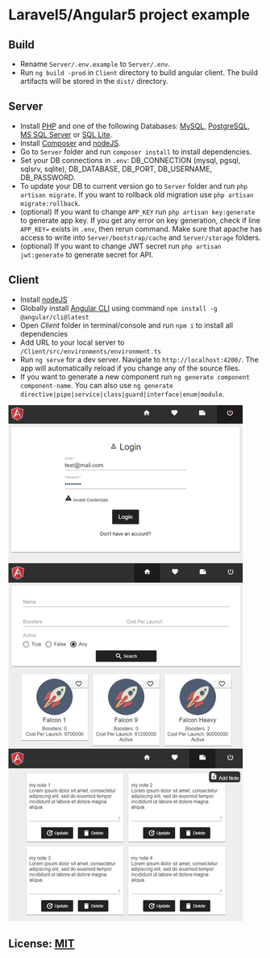# Laravel5/Angular5 project example

## Build
- Rename `Server/.env.example` to `Server/.env`.
- Run `ng build -prod` in `Client` directory to build angular client. The build artifacts will be stored in the `dist/` directory.

## Server
- Install [PHP](http://fi2.php.net/downloads.php) and one of the following Databases: [MySQL](https://www.mysql.com/downloads/), [PostgreSQL](https://www.postgresql.org/download/), [MS SQL Server](https://www.microsoft.com/en-us/sql-server/sql-server-downloads) or [SQL Lite](https://www.sqlite.org/download.html).
- Install [Composer](https://getcomposer.org/) and [nodeJS](https://nodejs.org).
- Go to `Server` folder and run `composer install` to install dependencies.
- Set your DB connections in `.env`: DB_CONNECTION (mysql, pgsql, sqlsrv, sqlite), DB_DATABASE, DB_PORT, DB_USERNAME, DB_PASSWORD.
- To update your DB to current version go to `Server` folder and run `php artisan migrate`. If you want to rollback old migration use `php artisan migrate:rollback`.
- (optional) If you want to change `APP_KEY` run `php artisan key:generate` to generate app key. If you get any error on key generation, check if line `APP_KEY=` exists in `.env`, then rerun command. Make sure that apache has access to write into `Server/bootstrap/cache` and `Server/storage` folders. 
- (optional) If you want to change JWT secret run `php artisan jwt:generate` to generate secret for API.

## Client
- Install [nodeJS](https://nodejs.org)
- Globally install [Angular CLI](https://cli.angular.io/) using command `npm install -g @angular/cli@latest`
- Open *Client* folder in terminal/console and run `npm i` to install all dependencies
- Add URL to your local server to  `/Client/src/environments/environment.ts`
- Run `ng serve` for a dev server. Navigate to `http://localhost:4200/`. The app will automatically reload if you change any of the source files.
- If you want to generate a new component run `ng generate component component-name`. You can also use `ng generate directive|pipe|service|class|guard|interface|enum|module`.

![Screenshots](./img1.png)

## License: [MIT](https://opensource.org/licenses/MIT)